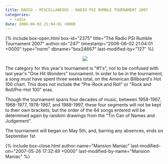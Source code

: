 ```yaml
---
title: RADIO - MISCELLANEOUS - RADIO PSI RUMBLE TOURNAMENT 2007
categories:
  - radio
date: 2006-06-02 21:04:01 +0000
---
```

{% include box-open.html box-id="2375" title="The Radio PSI Rumble Tournament 2007" author-id="247" timestamp="2006-06-02 21:04:01 +0000" type="norm" dbname="box24667" last-modified-by="127" %}
<p><div align="center"><img src="http - //starmen.net/radio/images/radioPSI_logo_tourney2.png" /></div></p>

<p>
The category for this year's tournament is "#1's", not to be confused with last year's "One Hit Wonders" tournament.  In order to be in the tournament, a song must have spent three weeks total, on the American Billboard's Hot 100 chart.  This does not include the "Pre-Rock and Roll" or "Rock and Roll/Pre-Hot 100" eras.
</p>

<p>
Though the tournament spans four decades of music, between 1958-1967, 1968-1977, 1978-1987, and 1988-1997, these four segments will not be kept to their own brackets, but the order of the 64 songs entered will be determined again by random drawings from the "Tin Can of Names and Judgement".
</p>

<p>
The tournament will began on May 5th, and, barring any absences, ends on September 1st.
</p>
{% include box-close.html author-name="Mansion Maniac" last-modified-on="2007-05-26 17:32:49 +0000" last-modified-by-name="Mansion Maniac" %}
